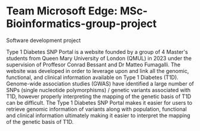 # Team Microsoft Edge: MSc-Bioinformatics-group-project 
Software development project 

Type 1 Diabetes SNP Portal is a website founded by a group of 4 Master's students from Queen Mary University of London (QMUL) in 2023 under the supervision of Proffesor Conrad Bessant and Dr Matteo Fumagalli. The website was developed in order to leverage upon and link all the genomic, functional, and clinical information available on Type 1 Diabetes (T1D). Genome-wide association studies (GWAS) have identified a large number of SNPs (single nucleotide polymorphisms) / genetic variants associated with T1D, however properly interpreting the mapping of the genetic basis of T1D can be difficult. The Type 1 Diabetes SNP Portal makes it easier for users to retrieve genomic information of variants along with population, functional and clinical information ultimately making it easier to interpret the mapping of the genetic basis of T1D.

